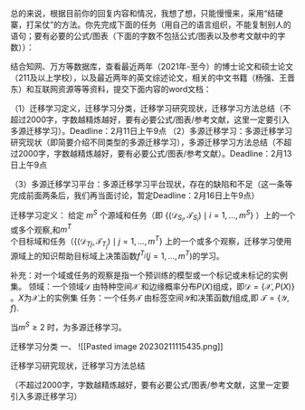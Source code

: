 总的来说，根据目前你的回复内容和情况，我想了想，只能慢慢来，采用“结硬寨，打呆仗”的方法。你先完成下面的任务（用自己的语言组织，不能复制别人的语句；要有必要的公式/图表（下面的字数不包括公式/图表以及参考文献中的字数））：

结合知网、万方等数据库，查看最近两年（2021年-至今）的博士论文和硕士论文（211及以上学校），以及最近两年的英文综述论文，相关的中文书籍（杨强、王晋东）和互联网资源等等资料，提交下面内容的word文档：

（1）迁移学习定义，迁移学习分类，迁移学习研究现状，迁移学习方法总结（不超过2000字，字数越精炼越好，要有必要公式/图表/参考文献，这里一定要引入多源迁移学习）。Deadline：2月11日上午9点
（2）多源迁移学习：多源迁移学习研究现状（即简要介绍不同类型的多源迁移学习），多源迁移学习方法总结（不超过2000字，字数越精炼越好，要有必要公式/图表/参考文献）。Deadline：2月13日上午9点

（3）多源迁移学习平台：多源迁移学习平台现状，存在的缺陷和不足（这一条等完成前面两条后，我们再当面讨论，暂定Deadline：2月16日上午9点）



迁移学习定义：
给定 $m^S$ 个源域和任务（即 $\left\{\left(\mathcal{D}_{S_{i}}, \mathcal{T}_{S_{i}}\right) \mid i=1, \ldots, m^{S}\right\}$ ）上的一个或多个观察,和$m^T$  
个目标域和任务（$\left\{\left(\mathcal{D}_{T{j}}, \mathcal{T}_{T_{j}}\right) \mid j=1, \ldots, m^{T}\right\}$ 上的一个或多个观察，迁移学习使用源域上的知识帮助目标域上决策函数$f^{T_{j}}\left(j=1, \ldots, m^{T}\right)$的学习。

补充：对一个域或任务的观察是指一个预训练的模型或一个标记或未标记的实例集。
领域：一个领域$\mathcal{D}$ 由特种空间$\mathcal{X}$ 和边缘概率分布$P(X)$组成，即$\mathcal{D} = \left\{  \mathcal{X}, P(X) \right\}$  。$X$为$\mathcal{X}$上的实例集
任务：一个任务$\mathcal{T}$ 由标签空间$\mathcal{Y}$和决策函数$f$组成,即 $\mathcal{T} = \left\{ \mathcal{Y} , f \right\}$.

当$m^S \ge 2$ 时，为多源迁移学习。

迁移学习分类
一、
![[Pasted image 20230211115435.png]]

迁移学习研究现状，迁移学习方法总结


（不超过2000字，字数越精炼越好，要有必要公式/图表/参考文献，这里一定要引入多源迁移学习）